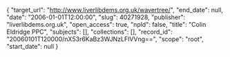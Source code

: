{
  "target_url": "http://www.liverlibdems.org.uk/wavertree/", 
  "end_date": null, 
  "date": "2006-01-01T12:00:00", 
  "slug": 40271928, 
  "publisher": "liverlibdems.org.uk", 
  "open_access": true, 
  "npld": false, 
  "title": "Colin Eldridge PPC", 
  "subjects": [], 
  "collections": [], 
  "record_id": "20060101T120000/nX53r6KaBz3WJNzLFlVVng==", 
  "scope": "root", 
  "start_date": null
}

